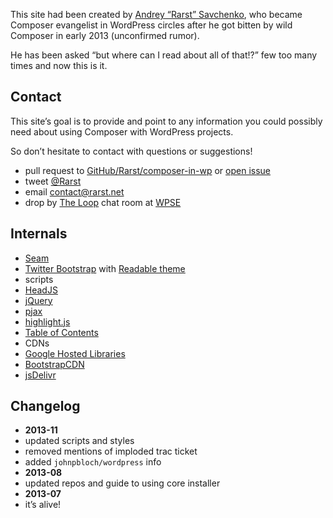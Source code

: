 <!---
title = About the Site
description = Info about the “Composer in WordPress site”
-->

This site had been created by [Andrey “Rarst” Savchenko](http://www.Rarst.net), who became Composer evangelist in WordPress circles after he got bitten by wild Composer in early 2013 (unconfirmed rumor).

He has been asked “but where can I read about all of that!?” few too many times and now this is it.

## Contact

This site’s goal is to provide and point to any information you could possibly need about using Composer with WordPress projects.

So don’t hesitate to contact with questions or suggestions!

 - pull request to [GitHub/Rarst/composer-in-wp](https://github.com/Rarst/composer-in-wp) or [open issue](https://github.com/Rarst/composer-in-wp/issues)
 - tweet [@Rarst](https://twitter.com/Rarst)
 - email [contact@rarst.net](mailto:contact@rarst.net)
 - drop by [The Loop](http://chat.stackexchange.com/rooms/6/the-loop) chat room at [WPSE](http://wordpress.stackexchange.com/)

## Internals

 - [Seam](https://github.com/Rarst/seam)
 - [Twitter Bootstrap](http://getbootstrap.com/) with [Readable theme](http://bootswatch.com/readable/)
 - scripts
  - [HeadJS](http://headjs.com/) 
  - [jQuery](http://jquery.com/)
  - [pjax](http://pjax.heroku.com/)
  - [highlight.js](http://softwaremaniacs.org/soft/highlight/en/)
  - [Table of Contents](http://fuelyourcoding.com/scripts/toc/)
 - CDNs
  - [Google Hosted Libraries](https://developers.google.com/speed/libraries/)
  - [BootstrapCDN](http://www.bootstrapcdn.com/)
  - [jsDelivr](http://www.jsdelivr.com/)

## Changelog

 - **2013-11**
  - updated scripts and styles
  - removed mentions of imploded trac ticket
  - added `johnpbloch/wordpress` info
 - **2013-08**
  - updated repos and guide to using core installer
 - **2013-07**
  - it’s alive!